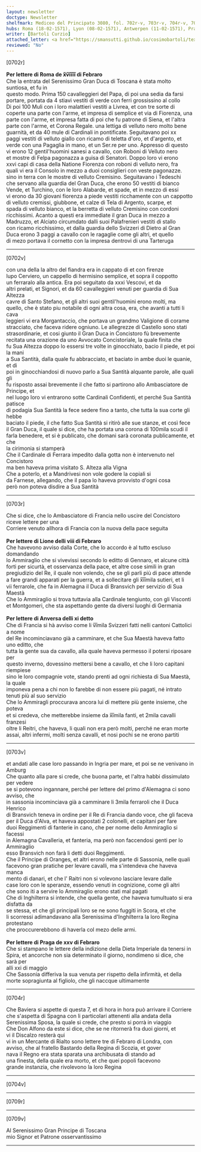 ```yaml
---
layout: newsletter
doctype: Newsletter
shelfmark: Mediceo del Principato 3080, fol. 702r-v, 703r-v, 704r-v, 709r-v
hubs: Roma (18-02-1571), Lyon (08-02-1571), Antwerpen (11-02-1571), Praha (25-02-1571)
writer: [Bartoli Curzio]
attached_letter: <a href="https://smansutti.github.io/cosimobartoli/texts/2980_006/">2980_006</a>
reviewed: "No"
---
```


[0702r]  
  
  
<strong>Per lettere di Roma de x̅v̅i̅i̅i̅i̅ di Febraro</strong>  
Che la entrata del Serenissimo Gran Duca di Toscana è stata molto suntiosa, et fu in  
questo modo. Prima 150 cavalleggieri del Papa, di poi una sedia da farsi  
portare, portata da 4 stiavi vestiti di verde con ferri grossissino al collo  
Di poi 100 Muli con i loro malattieri vestiti a Livrea, et con tre sorte di  
coperte una parte con l'arme, et impresa di semplice et via di Fiorenza, una  
parte con l'arme, et impresa fatta di poi che fu patrone di Siena, et l'altra  
parte con l'arme, et Corona Regale. una lettiga di velluto nero molto bene  
guarnità, et da 40 mule di Cardinali in pontificate. Seguitavano poi xx  
paggi vestiti di velluto giallo con ricamo di teletta d'oro, et d'argento, et  
verde con una Pagaglia in mano, et un Ser.re per uno. Appresso di questo  
vi erono 12 gentil'huomini sanesi a cavallo, con Roboni di Velluto nero  
et mostre di Felpa pagonazza a guisa di Senatori. Doppo loro vi erono  
xxvi capi di casa della Natione Fiorenza con roboni di velluto nero, fra  
quali vi era il Consolo in mezzo a duoi consiglieri con veste pagonazze.  
sino in terra con le mostre di velluto Cremisino. Seguitavano i Tedeschi  
che servano alla guardia del Gran Duca, che erono 50 vestiti di bianco  
Vende, et Turchino, con le loro Alabarde, et spade, et in mezzo di essi  
vi erono da 30 giovani fiorenza a piede vestiti ricchamente con un cappotto  
di velluto cremissi, giubbone, et calze di Tela di Argento, scarpe, et  
spada di velluto bianco, et la berretta di velluto Cremisino con cordoni  
ricchissimi. Acanto a questi era immediate il gran Duca in mezzo a  
Madruzzo, et Alciato circumdato dalli suoi Palafrenieri vestiti di stallo  
con ricamo ricchissimo, et dalla guardia dello Svizzeri di Dietro al Gran  
Duca erono 3 paggi a cavallo con le ragaglie come gli altri, et quello  
di mezo portava il cornetto con la impresa dentrovi di una Tarteruga  
  
---  

[0702v]  
  
  
con una della la altro del fiandra era in cappato di et con firenze  
lupo Cerviero, un cappello di hermisino semplice, et sopra il coppotto  
un ferraralo alla antica. Era poi seguitato da xxxi Vescovi, et da  
altri prelati, et Signori, et da 60 cavalleggieri venuti per guardia di Sua Altezza  
cavre di Santo Stefano, et gli altri suoi gentil'huomini erono molti, ma  
quello, che è stato piu notabile di ogni altra cosa, era, che avanti a tutti li cava  
leggieri vi era Morgantaccio, che portava un grandmo Valigione di corame  
stracciato, che faceva ridere ogniuno. Le allegrezze di Castello sono stati  
strasordinarie, et cosi giunto il Gran Duca in Concistoro fù brevemente  
recitata una orazione da uno Avvocato Concistoriale, la quale finita che  
fu Sua Altezza doppo lo essersi tre volte in ginocchiato, bacio il piede, et poi la mani  
a Sua Santità, dalla quale fu abbracciato, et baciato in ambe duoi le quanie, et di  
poi in ginocchiandosi di nuovo parlo a Sua Santità alquante parole, alle quali gli  
fu risposto assai brevemente il che fatto si partirono allo Ambasciatore de Principe, et  
nel luogo loro vi entrarono sotte Cardinali Confidenti, et perché Sua Santità patisce  
di podagia Sua Santità la fece sedere fino a tanto, che tutta la sua corte gli hebbe  
baciato il piede, il che fatto Sua Santità si ritirò alle sue stanze, et così fece  
il Gran Duca, il quale si dice, che ha portata una corona di 100mila scudi il  
farla benedere, et si è publicato, che domani sarà coronata publicamente, et che  
la cirimonia si stamperà  
Che il Cardinale di Ferrara impedito dalla gotta non è intervenuto nel Concistoro  
ma ben haveva prima visitato S. Alteza alla Vigna  
Che a poterlo, et a Mandrivesi non vole godere la copiali si  
da Farnese, allegando, che il papa lo haveva provvisto d'ogni cosa  
però non poteva disdire a Sua Santità  
  
---  

[0703r]  
  
  
Che si dice, che lo Ambasciatore di Francia nello uscire del Concistoro riceve lettere per una  
Corriere venuto allhora di Francia con la nuova della pace seguita  
<br/><strong>Per lettere di Lione delli viii di Febraro</strong>  
Che havevono avviso dalla Corte, che lo accordo è al tutto escluso domandando  
lo Ammiraglio che si vivevissi secondo lo editto di Gennaro, et alcune città  
forti per sicurtà, et osservanza della pace, et altre cose simili in gran  
pregiudizio del Re, il quale non volendo, che se gli parli più di pace attende  
a fare grandi apparati per la guerra, et a sollecitare gli x̅i̅i̅mila sutieri, et li  
vii ferrarole, che fa in Alemagna il Duca di Bransvich per servizio di Sua Maestà  
Che lo Ammiraglio si trova tuttavia alla Cardinale tengiunto, con gli Visconti  
et Montgomeri, che sta aspettando gente da diversi luoghi di Germania  
<br/><strong>Per lettere di Anversa delli xi detto</strong>  
Che di Francia si hà avviso come li v̅i̅mila Svizzeri fatti nelli cantoni Cattolici a nome  
del Re incominciavano già a camminare, et che Sua Maestà haveva fatto uno editto, che  
tutta la gente sua da cavallo, alla quale haveva permesso il potersi riposare per  
questo inverno, dovessino mettersi bene a cavallo, et che li loro capitani riempiese  
sino le loro compagnie vote, stando prenti ad ogni richiesta di Sua Maestà, la quale  
imponeva pena a chi non lo farebbe di non essere più pagati, né intrato  
tenuti più al suo servizio  
Che lo Ammiragli proccurava ancora lui di mettere più gente insieme, che poteva  
et si credeva, che metterebbe insieme da x̅i̅mila fanti, et 2mila cavalli franzesi  
oltre li Reitri, che haveva, li quali non era però molti, perché ne eran morte  
assai, altri infermi, molti senza cavalli, et nosi pochi se ne erono partiti  
  
---  

[0703v]  
  
  
et andati alle case loro passando in Ingria per mare, et poi se ne venivano in Amburg  
Che quanto alla pare si crede, che buona parte, et l'altra habbi dissimulato per vedere  
se si potevono ingannare, perché per lettere del primo d'Alemagna ci sono avviso, che  
in sassonia incominciava già a camminare li 3mila ferraroli che il Duca Henrico  
di Bransvich teneva in ordine per il Re di Francia dando voce, che gli faceva  
per il Duca d'Alva, et haveva appostati 2 colonelli, et capitani per fare  
duoi Reggimenti di fanterie in cano, che per nome dello Ammiraglio si facessi  
in Alemagna Cavalleria, et fanteria, ma però non faccendosi genti per lo Ammiraglio  
esso Bransvich non farà li detti duoi Reggimenti.  
Che il Principe di Oranges, et altri erono nelle parte di Sassonia, nelle quali  
facevono gran pratiche per levare cavalli, ma s'intendeva che haveva manca  
mento di danari, et che l' Raitri non si volevono lasciare levare dalle  
case loro con le speranze, essendo venuti in cognizione, come gli altri  
che sono iti a servire lo Ammiraglio erono stati mal pagati  
Che di Inghilterra si intende, che quella gente, che haveva tumultuato si era disfatta da  
se stessa, et che gli principali loro se ne sono fuggiti in Scora, et che  
li scorressi adimandavano alla Serenissima d'Inghilterra la loro Regina protestano  
che proccurerebbono di haverla col mezo delle armi.  
<br/><strong>Per lettere di Praga de xxv di Febraro</strong>  
Che si stampano le lettere della indizione della Dieta Imperiale da tenersi in  
Spira, et ancorche non sia determinato il giorno, nondimeno si dice, che sarà per  
alli xxi di maggio  
Che Sassonia differiva la sua venuta per rispetto della infirmità, et della  
morte sopragiunta al figliolo, che gli naccque ultimamente  
  
---  

[0704r]  
  
  
Che Baviera si aspette di questa 7, et di hora in hora può arrivare il Corriere  
che s'aspetta di Spagna con li particolari attenenti alla andata della  
Serenissima Sposa, la quale si crede, che presto si porrà in viaggio  
Che Don Alfono da este si dice, che se ne ritornerà fra duoi giorni, et  
vi il Discalzo resterà qui  
vi in un Mercante di Rialto sono lettere tre di Febraro di Londra, con  
avviso, che al fratello Bastardo della Regina di Scozia, et gover  
nava il Regno era stata sparata una archibusata di stando ad  
una finesta, della quale era morto, et che quei popoli facevono  
grande instanzia, che rivolevono la loro Regina  
  
---  

[0704v]  
  
  
  
---  

[0709r]  
  
  
  
---  

[0709v]  
  
  
Al Serenissimo Gran Principe di Toscana  
mio Signor et Patrone osservantissimo  
  
---  

